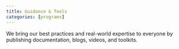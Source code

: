 ```yaml
---
title: Guidance & Tools
categories: [programs]
---
```


We bring our best practices and real-world expertise to everyone by publishing documentation, blogs, videos, and toolkits.